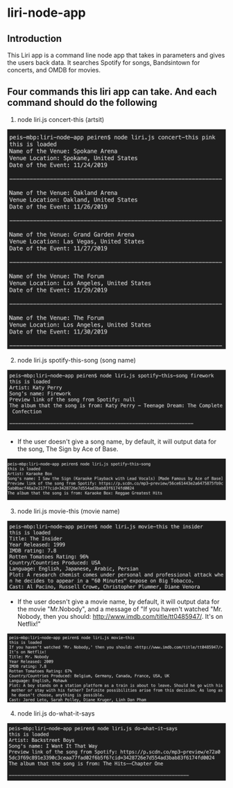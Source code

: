 # liri-node-app

## Introduction
This Liri app is a command line node app that takes in parameters and gives the users back data. It searches Spotify for songs, Bandsintown for concerts, and OMDB for movies.

## Four commands this liri app can take. And each command should do the following
1. node liri.js concert-this (artsit)
<img src="screenshots/concertThis.png">

2. node liri.js spotify-this-song (song name)
<img src="screenshots/spotifyThis.png">

* If the user doesn't give a song name, by default, it will output data for the song, The Sign by Ace of Base.
<img src="screenshots/noSong.png">

3. node liri.js movie-this (movie name)
<img src="screenshots/movieThis.png">

* If the user doesn't give a movie name, by default, it will output data for the movie "Mr.Nobody", and a message of "If you haven't watched "Mr. Nobody, then you should: <http://www.imdb.com/title/tt0485947/>. It's on Netflix!"

<img src="screenshots/noMInput.png">

4. node liri.js do-what-it-says 
<img src="screenshots/doWhatItsays.png">
